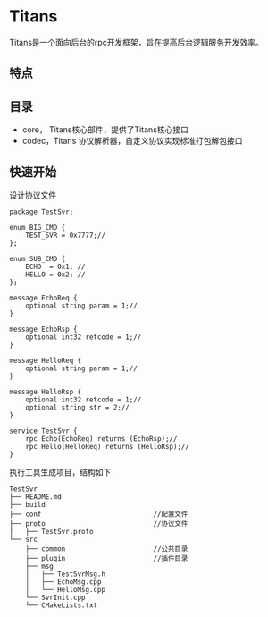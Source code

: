 # Titans 

Titans是一个面向后台的rpc开发框架，旨在提高后台逻辑服务开发效率。

## 特点

## 目录
- core， Titans核心部件，提供了Titans核心接口
- codec，Titans 协议解析器，自定义协议实现标准打包解包接口


## 快速开始
设计协议文件
```shell
package TestSvr;

enum BIG_CMD {
    TEST_SVR = 0x7777;//
};

enum SUB_CMD {
    ECHO  = 0x1; //
    HELLO = 0x2; //
};

message EchoReq {
    optional string param = 1;//
}

message EchoRsp {
    optional int32 retcode = 1;//
}

message HelloReq {
    optional string param = 1;//
}

message HelloRsp {
    optional int32 retcode = 1;//
    optional string str = 2;//
}

service TestSvr {
    rpc Echo(EchoReq) returns (EchoRsp);//
    rpc Hello(HelloReq) returns (HelloRsp);//
}

```
执行工具生成项目，结构如下
```shell
TestSvr
├── README.md
├── build
├── conf                            //配置文件
├── proto                           //协议文件
|   ├── TestSvr.proto
└── src
    ├── common                      //公共目录
    ├── plugin                      //插件目录
    ├── msg
    │   ├── TestSvrMsg.h
    │   ├── EchoMsg.cpp
    │   └── HelloMsg.cpp
    └── SvrInit.cpp
    └── CMakeLists.txt
```